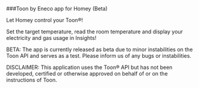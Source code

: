 ###Toon by Eneco app for Homey (Beta)

Let Homey control your Toon®!

Set the target temperature, read the room temperature and display your electricity and gas usage in Insights!

BETA: The app is currently released as beta due to minor instabilities on the Toon API and serves as a test. Please inform us of any bugs or instabilities.

DISCLAIMER: This application uses the Toon® API but has not been developed, certified or otherwise approved on behalf of or on the instructions of Toon.